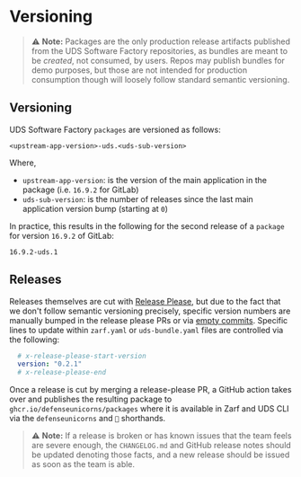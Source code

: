 # Versioning

> :warning: **Note:** Packages are the only production release artifacts published from the UDS Software Factory repositories, as bundles are meant to be _created_, not consumed, by users.  Repos may publish bundles for demo purposes, but those are not intended for production consumption though will loosely follow standard semantic versioning.

## Versioning

UDS Software Factory `packages` are versioned as follows:

```
<upstream-app-version>-uds.<uds-sub-version>
```

Where,

- `upstream-app-version`: is the version of the main application in the package (i.e. `16.9.2` for GitLab)
- `uds-sub-version`: is the number of releases since the last main application version bump (starting at `0`)

In practice, this results in the following for the second release of a `package` for version `16.9.2` of GitLab:

```
16.9.2-uds.1
```

## Releases

Releases themselves are cut with [Release Please](https://github.com/googleapis/release-please), but due to the fact that we don't follow semantic versioning precisely, specific version numbers are manually bumped in the release please PRs or via [empty commits](https://github.com/googleapis/release-please).  Specific lines to update within `zarf.yaml` or `uds-bundle.yaml` files are controlled via the following:

```yaml
  # x-release-please-start-version
  version: "0.2.1"
  # x-release-please-end
```

Once a release is cut by merging a release-please PR, a GitHub action takes over and publishes the resulting package to `ghcr.io/defenseunicorns/packages` where it is available in Zarf and UDS CLI via the `defenseunicorns` and `🦄` shorthands.

> :warning: **Note:** If a release is broken or has known issues that the team feels are severe enough, the `CHANGELOG.md` and GitHub release notes should be updated denoting those facts, and a new release should be issued as soon as the team is able.
